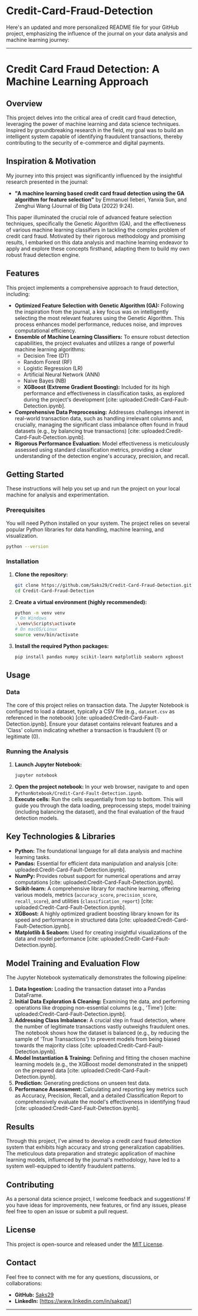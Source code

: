 # Credit-Card-Fraud-Detection
Here's an updated and more personalized README file for your GitHub project, emphasizing the influence of the journal on your data analysis and machine learning journey:

-----

# Credit Card Fraud Detection: A Machine Learning Approach

## Overview

This project delves into the critical area of credit card fraud detection, leveraging the power of machine learning and data science techniques. Inspired by groundbreaking research in the field, my goal was to build an intelligent system capable of identifying fraudulent transactions, thereby contributing to the security of e-commerce and digital payments.

## Inspiration & Motivation

My journey into this project was significantly influenced by the insightful research presented in the journal:

  * **"A machine learning based credit card fraud detection using the GA algorithm for feature selection"** by Emmanuel Ileberi, Yanxia Sun, and Zenghui Wang (Journal of Big Data (2022) 9:24).

This paper illuminated the crucial role of advanced feature selection techniques, specifically the Genetic Algorithm (GA), and the effectiveness of various machine learning classifiers in tackling the complex problem of credit card fraud. Motivated by their rigorous methodology and promising results, I embarked on this data analysis and machine learning endeavor to apply and explore these concepts firsthand, adapting them to build my own robust fraud detection engine.

## Features

This project implements a comprehensive approach to fraud detection, including:

  * **Optimized Feature Selection with Genetic Algorithm (GA):** Following the inspiration from the journal, a key focus was on intelligently selecting the most relevant features using the Genetic Algorithm. This process enhances model performance, reduces noise, and improves computational efficiency.
  * **Ensemble of Machine Learning Classifiers:** To ensure robust detection capabilities, the project evaluates and utilizes a range of powerful machine learning algorithms:
      * Decision Tree (DT)
      * Random Forest (RF)
      * Logistic Regression (LR)
      * Artificial Neural Network (ANN)
      * Naive Bayes (NB)
      * **XGBoost (Extreme Gradient Boosting):** Included for its high performance and effectiveness in classification tasks, as explored during the project's development [cite: uploaded:Credit-Card-Fault-Detection.ipynb].
  * **Comprehensive Data Preprocessing:** Addresses challenges inherent in real-world transaction data, such as handling irrelevant columns and, crucially, managing the significant class imbalance often found in fraud datasets (e.g., by balancing true transactions) [cite: uploaded:Credit-Card-Fault-Detection.ipynb].
  * **Rigorous Performance Evaluation:** Model effectiveness is meticulously assessed using standard classification metrics, providing a clear understanding of the detection engine's accuracy, precision, and recall.

## Getting Started

These instructions will help you set up and run the project on your local machine for analysis and experimentation.

### Prerequisites

You will need Python installed on your system. The project relies on several popular Python libraries for data handling, machine learning, and visualization.

```bash
python --version
```

### Installation

1.  **Clone the repository:**
    ```bash
    git clone https://github.com/Saks29/Credit-Card-Fraud-Detection.git
    cd Credit-Card-Fraud-Detection
    ```
2.  **Create a virtual environment (highly recommended):**
    ```bash
    python -m venv venv
    # On Windows
    .\venv\Scripts\activate
    # On macOS/Linux
    source venv/bin/activate
    ```
3.  **Install the required Python packages:**
    ```bash
    pip install pandas numpy scikit-learn matplotlib seaborn xgboost
    ```

## Usage

### Data

The core of this project relies on transaction data. The Jupyter Notebook is configured to load a dataset, typically a CSV file (e.g., `dataset.csv` as referenced in the notebook) [cite: uploaded:Credit-Card-Fault-Detection.ipynb]. Ensure your dataset contains relevant features and a 'Class' column indicating whether a transaction is fraudulent (1) or legitimate (0).

### Running the Analysis

1.  **Launch Jupyter Notebook:**
    ```bash
    jupyter notebook
    ```
2.  **Open the project notebook:**
    In your web browser, navigate to and open `PythonNotebook/Credit-Card-Fault-Detection.ipynb`.
3.  **Execute cells:**
    Run the cells sequentially from top to bottom. This will guide you through the data loading, preprocessing steps, model training (including balancing the dataset), and the final evaluation of the fraud detection models.

## Key Technologies & Libraries

  * **Python:** The foundational language for all data analysis and machine learning tasks.
  * **Pandas:** Essential for efficient data manipulation and analysis [cite: uploaded:Credit-Card-Fault-Detection.ipynb].
  * **NumPy:** Provides robust support for numerical operations and array computations [cite: uploaded:Credit-Card-Fault-Detection.ipynb].
  * **Scikit-learn:** A comprehensive library for machine learning, offering various models, metrics (`accuracy_score`, `precision_score`, `recall_score`), and utilities (`classification_report`) [cite: uploaded:Credit-Card-Fault-Detection.ipynb].
  * **XGBoost:** A highly optimized gradient boosting library known for its speed and performance in structured data [cite: uploaded:Credit-Card-Fault-Detection.ipynb].
  * **Matplotlib & Seaborn:** Used for creating insightful visualizations of the data and model performance [cite: uploaded:Credit-Card-Fault-Detection.ipynb].

## Model Training and Evaluation Flow

The Jupyter Notebook systematically demonstrates the following pipeline:

1.  **Data Ingestion:** Loading the transaction dataset into a Pandas DataFrame.
2.  **Initial Data Exploration & Cleaning:** Examining the data, and performing operations like dropping non-essential columns (e.g., 'Time') [cite: uploaded:Credit-Card-Fault-Detection.ipynb].
3.  **Addressing Class Imbalance:** A crucial step in fraud detection, where the number of legitimate transactions vastly outweighs fraudulent ones. The notebook shows how the dataset is balanced (e.g., by reducing the sample of 'True Transactions') to prevent models from being biased towards the majority class [cite: uploaded:Credit-Card-Fault-Detection.ipynb].
4.  **Model Instantiation & Training:** Defining and fitting the chosen machine learning models (e.g., the XGBoost model demonstrated in the snippet) on the prepared data [cite: uploaded:Credit-Card-Fault-Detection.ipynb].
5.  **Prediction:** Generating predictions on unseen test data.
6.  **Performance Assessment:** Calculating and reporting key metrics such as Accuracy, Precision, Recall, and a detailed Classification Report to comprehensively evaluate the model's effectiveness in identifying fraud [cite: uploaded:Credit-Card-Fault-Detection.ipynb].

## Results

Through this project, I've aimed to develop a credit card fraud detection system that exhibits high accuracy and strong generalization capabilities. The meticulous data preparation and strategic application of machine learning models, influenced by the journal's methodology, have led to a system well-equipped to identify fraudulent patterns.

## Contributing

As a personal data science project, I welcome feedback and suggestions\! If you have ideas for improvements, new features, or find any issues, please feel free to open an issue or submit a pull request.

## License

This project is open-source and released under the [MIT License](https://opensource.org/licenses/MIT).

## Contact

Feel free to connect with me for any questions, discussions, or collaborations:

  * **GitHub:** [Saks29](https://www.google.com/search?q=https://github.com/Saks29)
  * **LinkedIn:** [https://www.linkedin.com/in/sakpat/]

-----
